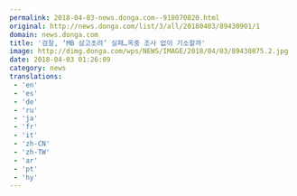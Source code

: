 ```yaml
---
permalink: 2018-04-03-news.donga.com--918070820.html
original: http://news.donga.com/list/3/all/20180403/89430901/1
domain: news.donga.com
title: '검찰, ‘MB 삼고초려’ 실패…옥중 조사 없이 기소할까'
image: http://dimg.donga.com/wps/NEWS/IMAGE/2018/04/03/89430875.2.jpg
date: 2018-04-03 01:26:09
category: news
translations: 
 - 'en'
 - 'es'
 - 'de'
 - 'ru'
 - 'ja'
 - 'fr'
 - 'it'
 - 'zh-CN'
 - 'zh-TW'
 - 'ar'
 - 'pt'
 - 'hy'
---
```


